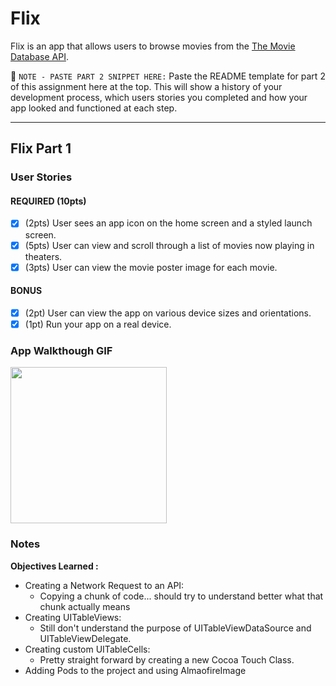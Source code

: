 # Flix

Flix is an app that allows users to browse movies from the [The Movie Database API](http://docs.themoviedb.apiary.io/#).

📝 `NOTE - PASTE PART 2 SNIPPET HERE:` Paste the README template for part 2 of this assignment here at the top. This will show a history of your development process, which users stories you completed and how your app looked and functioned at each step.

---

## Flix Part 1

### User Stories

#### REQUIRED (10pts)
- [X] (2pts) User sees an app icon on the home screen and a styled launch screen.
- [X] (5pts) User can view and scroll through a list of movies now playing in theaters.
- [X] (3pts) User can view the movie poster image for each movie.

#### BONUS
- [X] (2pt) User can view the app on various device sizes and orientations.
- [X] (1pt) Run your app on a real device.

### App Walkthough GIF
<img src="assignment1Demo.gif" width=250><br>

### Notes
**Objectives Learned :**
* Creating a Network Request to an API:
  * Copying a chunk of code... should try to understand better what that chunk  actually means
* Creating UITableViews: 
  * Still don't understand the purpose of UITableViewDataSource and UITableViewDelegate.
* Creating custom UITableCells:
  * Pretty straight forward by creating a new Cocoa Touch Class.
* Adding Pods to the project and using AlmaofireImage
